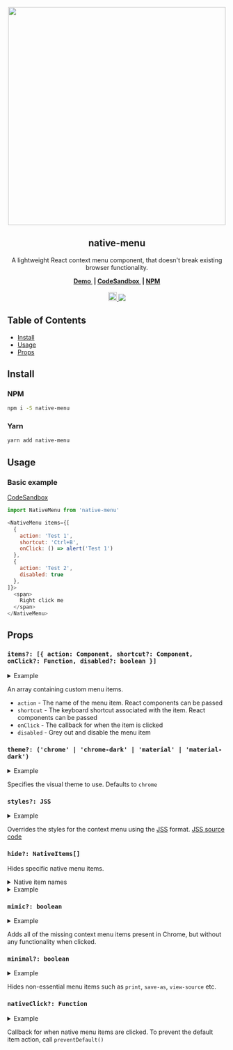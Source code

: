 <p align="center">
  <img src="https://user-images.githubusercontent.com/13242392/37434914-2a7587de-27d9-11e8-9192-d329f50f379a.png" width="500">
  <h2 align="center">native-menu</h2>
  <p align="center">
    A lightweight React context menu component, that doesn't break existing browser functionality.
  </p>
</p>
<p align="center">
  <b>
    <a href="https://samdenty99.github.io/r?https://oxx9rp415q.codesandbox.io/">
      Demo
    </a>&nbsp;|
    <a href="https://samdenty99.github.io/r?https://codesandbox.io/s/github/samdenty99/native-menu-demo/tree/master/">
      CodeSandbox
    </a>&nbsp;|
    <a href="https://samdenty99.github.io/r?https://www.npmjs.com/package/native-menu">
      NPM
    </a>
  </b>
  <br><br>
  <a href="https://samdenty99.github.io/r?https://samdenty99.github.io/r?https://codesandbox.io/s/github/samdenty99/native-menu-demo/tree/master/">
    <img src="https://codesandbox.io/static/img/play-codesandbox.svg" height="20">
  </a>
  <a href="https://samdenty99.github.io/r?https://github.com/samdenty99/injectify/blob/master/package.json">
    <img src="https://img.shields.io/github/package-json/v/samdenty99/injectify.svg?style=flat">
  </a>
</p>
<h2></h2>

## Table of Contents

- [Install](#install)
- [Usage](#usage)
- [Props](#props)


## Install

### NPM

```sh
npm i -S native-menu
```

### Yarn

```sh
yarn add native-menu
```


## Usage

### Basic example

[CodeSandbox](https://codesandbox.io/s/8x9yzv0xp0)

``` javascript
import NativeMenu from 'native-menu'

<NativeMenu items={[
  {
    action: 'Test 1',
    shortcut: 'Ctrl+B',
    onClick: () => alert('Test 1')
  },
  {
    action: 'Test 2',
    disabled: true
  },
]}>
  <span>
    Right click me
  </span>
</NativeMenu>
```

## Props

### `items?: [{ action: Component, shortcut?: Component, onClick?: Function, disabled?: boolean }]`

<details><summary>Example</summary><p>

```js
<NativeMenu
  items={[
    action: 'test',
    onClick: () => {
      alert('clicked')
    }
  ]}
>
  Click me
</NativeMenu>
```

</p></details>

An array containing custom menu items.

- `action` - The name of the menu item. React components can be passed
- `shortcut` - The keyboard shortcut associated with the item. React components can be passed
- `onClick` - The callback for when the item is clicked
- `disabled` - Grey out and disable the menu item


### `theme?: ('chrome' | 'chrome-dark' | 'material' | 'material-dark') `

<details><summary>Example</summary><p>

```js
<NativeMenu
  theme="material-dark"
>
  Click me
</NativeMenu>
```

</p></details>

Specifies the visual theme to use. Defaults to  `chrome`

### `styles?: JSS`

<details><summary>Example</summary><p>

```js
<NativeMenu
  styles={{
    root: {
      backgroundColor: '#000',
    },
    action: {
      backgroundColor: 'red'
    }
  }}
>
  Click me
</NativeMenu>
```

</p></details>

Overrides the styles for the context menu using the [JSS](http://cssinjs.org) format. [JSS source code](https://github.com/samdenty99/native-menu/blob/7703f28bc6cb06ab8427a4808e0785374ea5e268/src/styles/chrome.jsx#L9)

### `hide?: NativeItems[]`

Hides specific native menu items. <details><summary>Native item names</summary><p>

```
'open-link'
'new-window'
'new-incognito-window'
'save-link'
'copy-link'
'copy-text'
'search-text'
'print'
'back'
'forward'
'reload'
'save-as'
'cast'
'translate'
'view-source'
'inspect'
'open-image'
'save-image'
'copy-image'
'copy-image-address'
'search-image'
```

</p></details>

<details><summary>Example</summary><p>

```js
<NativeMenu
  hide={['save-as', 'print']}
>
  Click me
</NativeMenu>
```

</p></details>

### `mimic?: boolean`

<details><summary>Example</summary><p>

```js
<NativeMenu
  mimic
>
  Click me
</NativeMenu>
```

</p></details>

Adds all of the missing context menu items present in Chrome, but without any functionality when clicked.

### `minimal?: boolean`

<details><summary>Example</summary><p>

```js
<NativeMenu
  minimal
>
  Click me
</NativeMenu>
```

</p></details>

Hides non-essential menu items such as `print`, `save-as`, `view-source` etc.

### `nativeClick?: Function`

<details><summary>Example</summary><p>

```js
<NativeMenu
  nativeClick={(e, action) => {
    e.preventDefault()
    alert(`${action} triggered`)
  }}
>
  Click me
</NativeMenu>
```

</p></details>

Callback for when native menu items are clicked. To prevent the default item action, call `preventDefault()`
